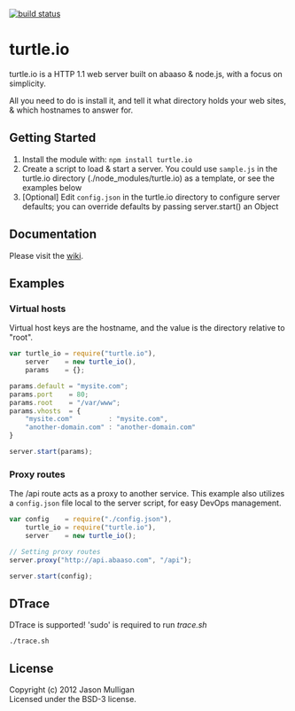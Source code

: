 [![build status](https://secure.travis-ci.org/avoidwork/turtle.io.png)](http://travis-ci.org/avoidwork/turtle.io)
# turtle.io

turtle.io is a HTTP 1.1 web server built on abaaso & node.js, with a focus on simplicity.

All you need to do is install it, and tell it what directory holds your web sites, & which hostnames to answer for.

## Getting Started

1. Install the module with: `npm install turtle.io`
2. Create a script to load & start a server. You could use `sample.js` in the turtle.io directory (./node_modules/turtle.io) as a template, or see the examples below
3. [Optional] Edit `config.json` in the turtle.io directory to configure server defaults; you can override defaults by passing server.start() an Object

## Documentation

Please visit the [wiki](https://github.com/avoidwork/turtle.io/wiki).

## Examples

### Virtual hosts

Virtual host keys are the hostname, and the value is the directory relative to "root".

```javascript
var turtle_io = require("turtle.io"),
    server    = new turtle_io(),
    params    = {};

params.default = "mysite.com";
params.port    = 80;
params.root    = "/var/www";
params.vhosts  = {
	"mysite.com"         : "mysite.com",
	"another-domain.com" : "another-domain.com"
}

server.start(params);
```

### Proxy routes

The /api route acts as a proxy to another service. This example also utilizes a `config.json` file local to the server script, for easy DevOps management.

```javascript
var config    = require("./config.json"),
    turtle_io = require("turtle.io"),
    server    = new turtle_io();

// Setting proxy routes
server.proxy("http://api.abaaso.com", "/api");

server.start(config);
```

## DTrace

DTrace is supported! 'sudo' is required to run _trace.sh_

```console
./trace.sh
```

## License
Copyright (c) 2012 Jason Mulligan  
Licensed under the BSD-3 license.